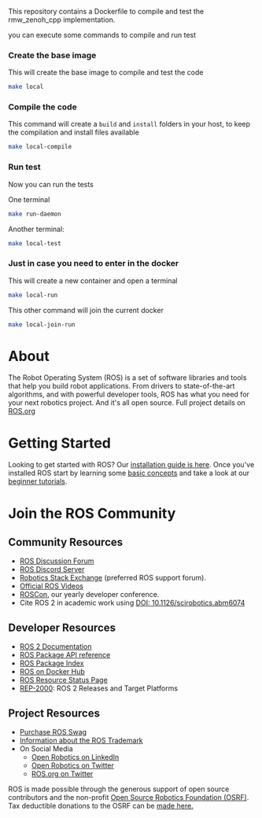 This repository contains a Dockerfile to compile and test the rmw_zenoh_cpp implementation.

you can execute some commands to compile and run test

### Create the base image

This will create the base image to compile and test the code

```bash
make local
```

### Compile the code

This command will create a `build` and `install` folders in your host, to keep the compilation and install files available

```bash
make local-compile
```

### Run test

Now you can run the tests

One terminal
```bash
make run-daemon
```

Another terminal:
```bash
make local-test
```

### Just in case you need to enter in the docker

This will create a new container and open a terminal

```bash
make local-run
```

This other command will join the current docker

```bash
make local-join-run
```



# About
The Robot Operating System (ROS) is a set of software libraries and tools that help you build robot applications.
From drivers to state-of-the-art algorithms, and with powerful developer tools, ROS has what you need for your next robotics project.
And it's all open source.
Full project details on [ROS.org](https://ros.org/)

# Getting Started
Looking to get started with ROS?
Our [installation guide is here](https://www.ros.org/blog/getting-started/).
Once you've installed ROS start by learning some [basic concepts](https://docs.ros.org/en/rolling/Concepts/Basic.html) and take a look at our [beginner tutorials](https://docs.ros.org/en/rolling/Tutorials/Beginner-CLI-Tools.html).

# Join the ROS Community

## Community Resources

* [ROS Discussion Forum](https://discourse.ros.org/)
* [ROS Discord Server](https://discord.com/servers/open-robotics-1077825543698927656)
* [Robotics Stack Exchange](https://robotics.stackexchange.com/) (preferred ROS support forum).
* [Official ROS Videos](https://vimeo.com/osrfoundation)
* [ROSCon](https://roscon.ros.org), our yearly developer conference.
* Cite ROS 2 in academic work using [DOI: 10.1126/scirobotics.abm6074](https://www.science.org/doi/10.1126/scirobotics.abm6074)

## Developer Resources
* [ROS 2 Documentation](https://docs.ros.org/)
* [ROS Package API reference](https://docs.ros.org/en/rolling/p/)
* [ROS Package Index](https://index.ros.org/)
* [ROS on Docker Hub](https://hub.docker.com/_/ros/)
* [ROS Resource Status Page](https://status.openrobotics.org/)
* [REP-2000](https://ros.org/reps/rep-2000.html): ROS 2 Releases and Target Platforms

## Project Resources
* [Purchase ROS Swag](https://spring.ros.org/)
* [Information about the ROS Trademark](https://www.ros.org/blog/media/)
* On Social Media
  * [Open Robotics on LinkedIn](https://www.linkedin.com/company/open-source-robotics-foundation)
  * [Open Robotics on Twitter](https://twitter.com/OpenRoboticsOrg)
  * [ROS.org on Twitter](https://twitter.com/ROSOrg)

ROS is made possible through the generous support of open source contributors and the non-profit [Open Source Robotics Foundation (OSRF)](https://www.openrobotics.org/).
Tax deductible donations to the OSRF can be [made here.](https://donorbox.org/support-open-robotics?utm_medium=qrcode&utm_source=qrcode)
